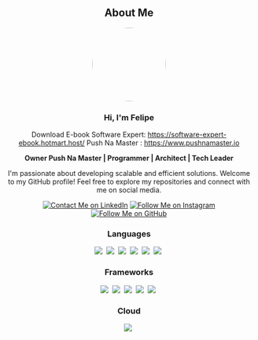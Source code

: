 <div align="center">
  
  ## About Me
  
  <img src="https://www.pushnamaster.io/_next/image?url=%2F_next%2Fstatic%2Fmedia%2Fsoftware-expert.9355fcbb.jpeg&w=384&q=75" width="150" height="150" style="border-radius: 50%;"/>
  
  ### Hi, I'm Felipe
  Download E-book Software Expert: https://software-expert-ebook.hotmart.host/
  Push Na Master : https://www.pushnamaster.io

  **Owner Push Na Master | Programmer | Architect | Tech Leader**

  I'm passionate about developing scalable and efficient solutions. Welcome to my GitHub profile! Feel free to explore my repositories and connect with me on social media.

  [![Contact Me on LinkedIn](https://img.shields.io/badge/LinkedIn-0077B5?style=for-the-badge&logo=linkedin&logoColor=white)](https://www.linkedin.com/company/103932249/admin/dashboard/)
  [![Follow Me on Instagram](https://img.shields.io/badge/Instagram-E4405F?style=for-the-badge&logo=instagram&logoColor=white)](https://www.instagram.com/push_na_master/)
  [![Follow Me on GitHub](https://img.shields.io/badge/GitHub-181717?style=for-the-badge&logo=github&logoColor=white)](https://github.com/ironbats)

  ### Languages
  
  [<img src="https://img.shields.io/badge/java-007396.svg?&style=for-the-badge&logo=java&logoColor=white"/>][java]&nbsp;
  [<img src="https://img.shields.io/badge/groovy-4298B8.svg?&style=for-the-badge&logo=apache-groovy&logoColor=white"/>][groovy]&nbsp;
  [<img src="https://img.shields.io/badge/kotlin-0095D5.svg?&style=for-the-badge&logo=kotlin&logoColor=white"/>][kotlin]&nbsp;
  [<img src="https://img.shields.io/badge/python-3776AB.svg?&style=for-the-badge&logo=python&logoColor=white"/>][python]&nbsp;
  [<img src="https://img.shields.io/badge/javascript-F7DF1E.svg?&style=for-the-badge&logo=javascript&logoColor=white"/>][javascript]&nbsp;
  [<img src="https://img.shields.io/badge/Go-00ADD8?style=for-the-badge&logo=go&logoColor=white"/>][go-lang]&nbsp;

  [java]: https://en.wikipedia.org/wiki/Java_(programming_language)
  [groovy]: https://en.wikipedia.org/wiki/Groovy_(programming_language)
  [kotlin]: https://en.wikipedia.org/wiki/Kotlin_(programming_language)
  [python]: https://en.wikipedia.org/wiki/Python_(programming_language)
  [javascript]: https://en.wikipedia.org/wiki/JavaScript_(programming_language)
  [go-lang]: https://pt.wikipedia.org/wiki/Go_(linguagem_de_programa%C3%A7%C3%A3o)
  
  ### Frameworks
  
  [<img src="https://img.shields.io/badge/Docker-2CA5E0?style=for-the-badge&logo=docker&logoColor=white"/>][docker]&nbsp;
  [<img src="https://img.shields.io/badge/kubernetes-326ce5.svg?&style=for-the-badge&logo=kubernetes&logoColor=white"/>][kubernetes]&nbsp;
  [<img src="https://img.shields.io/badge/Yarn-2C8EBB?style=for-the-badge&logo=yarn&logoColor=white"/>][yarn]&nbsp;
  [<img src="https://img.shields.io/badge/Spring-6DB33F?style=for-the-badge&logo=spring&logoColor=white"/>][spring]&nbsp;
  [<img src="https://img.shields.io/badge/redis-CC0000.svg?&style=for-the-badge&logo=redis&logoColor=white"/>][redis]&nbsp;

  [docker]: https://www.docker.com/
  [kubernetes]: https://kubernetes.io/pt-br/
  [yarn]: https://yarnpkg.com/
  [spring]: https://spring.io/
  [redis]: https://redis.io/
  
  ### Cloud
  
  [<img src="https://img.shields.io/badge/Amazon_AWS-FF9900?style=for-the-badge&logo=amazonaws&logoColor=white"/>][aws]&nbsp;

  [aws]: https://aws.amazon.com/

</div>
